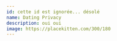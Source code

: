 ```yaml
---
id: cette id est ignorée... désolé
name: Dating Privacy
description: oui oui
image: https://placekitten.com/300/180
---
```

